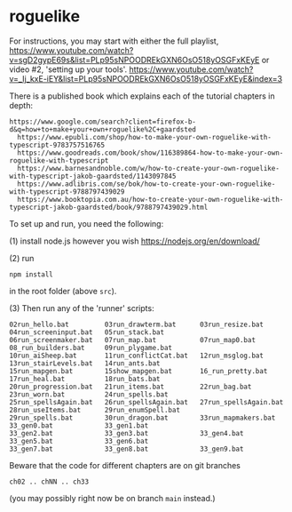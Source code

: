 # roguelike

For instructions, you may start with either the full playlist,
https://www.youtube.com/watch?v=sgD2gypE69s&list=PLp95sNPOODREkGXN6OsO518yOSGFxKEyE
or video #2, 'setting up your tools'.
https://www.youtube.com/watch?v=_Ij_kxE-iEY&list=PLp95sNPOODREkGXN6OsO518yOSGFxKEyE&index=3

There is a published book which explains each of the tutorial chapters in depth:
```
https://www.google.com/search?client=firefox-b-d&q=how+to+make+your+own+roguelike%2C+gaardsted
  https://www.epubli.com/shop/how-to-make-your-own-roguelike-with-typescript-9783757516765
  https://www.goodreads.com/book/show/116389864-how-to-make-your-own-roguelike-with-typescript
  https://www.barnesandnoble.com/w/how-to-create-your-own-roguelike-with-typescript-jakob-gaardsted/1143097845
  https://www.adlibris.com/se/bok/how-to-create-your-own-roguelike-with-typescript-9788797439029
  https://www.booktopia.com.au/how-to-create-your-own-roguelike-with-typescript-jakob-gaardsted/book/9788797439029.html

```

To set up and run, you need the following:

(1) install node.js however you wish
https://nodejs.org/en/download/

(2) run 
```
npm install
```
in the root folder (above `src`).

(3) Then run any of the 'runner' scripts:

```
02run_hello.bat         03run_drawterm.bat      03run_resize.bat        04run_screeninput.bat   05run_stack.bat
06run_screenmaker.bat   07run_map.bat           07run_map0.bat          08_run_builders.bat     09run_plygame.bat
10run_aiSheep.bat       11run_conflictCat.bat   12run_msglog.bat        13run_stairLevels.bat   14run_ants.bat
15run_mapgen.bat        15show_mapgen.bat       16_run_pretty.bat       17run_heal.bat          18run_bats.bat
20run_progression.bat   21run_items.bat         22run_bag.bat           23run_worn.bat          24run_spells.bat
25run_spellsAgain.bat   26run_spellsAgain.bat   27run_spellsAgain.bat   28run_useItems.bat      29run_enumSpell.bat
29run_spells.bat        30run_dragon.bat        33run_mapmakers.bat     33_gen0.bat             33_gen1.bat
33_gen2.bat             33_gen3.bat             33_gen4.bat             33_gen5.bat             33_gen6.bat
33_gen7.bat             33_gen8.bat             33_gen9.bat
```

Beware that the code for different chapters are on git branches
```
ch02 .. chNN .. ch33
```
(you may possibly right now be on branch `main` instead.)

